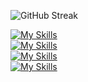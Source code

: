 ![GitHub Streak](https://streak-stats.demolab.com?user=M4rti21&theme=monokai-metallian&hide_border=true&date_format=j%20M%5B%20Y%5D)

[![My Skills](https://skillicons.dev/icons?i=ts,js,cs,java,php,androidstudio,arduino,nodejs)]()\
[![My Skills](https://skillicons.dev/icons?i=react,vue,angular,tailwind,bootstrap,materialui)]()\
[![My Skills](https://skillicons.dev/icons?i=mongodb,mysql,postgres)]()\
[![My Skills](https://skillicons.dev/icons?i=unity,ps,pr)]()
